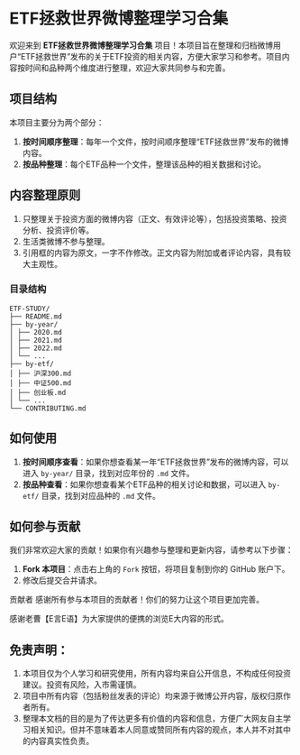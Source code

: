 # ETF拯救世界微博整理学习合集

欢迎来到 **ETF拯救世界微博整理学习合集** 项目！本项目旨在整理和归档微博用户“ETF拯救世界”发布的关于ETF投资的相关内容，方便大家学习和参考。项目内容按时间和品种两个维度进行整理，欢迎大家共同参与和完善。

## 项目结构

本项目主要分为两个部分：

1. **按时间顺序整理**：每年一个文件，按时间顺序整理“ETF拯救世界”发布的微博内容。
2. **按品种整理**：每个ETF品种一个文件，整理该品种的相关数据和讨论。

## 内容整理原则

1. 只整理关于投资方面的微博内容（正文、有效评论等），包括投资策略、投资分析、投资评价等。
2. 生活类微博不参与整理。
3. 引用框的内容为原文，一字不作修改。正文内容为附加或者评论内容，具有较大主观性。


### 目录结构
```
ETF-STUDY/
├── README.md
├── by-year/
│ ├── 2020.md
│ ├── 2021.md
│ ├── 2022.md
│ └── ...
├── by-etf/
│ ├── 沪深300.md
│ ├── 中证500.md
│ ├── 创业板.md
│ └── ...
└── CONTRIBUTING.md
```

## 如何使用

1. **按时间顺序查看**：如果你想查看某一年“ETF拯救世界”发布的微博内容，可以进入 `by-year/` 目录，找到对应年份的 `.md` 文件。
2. **按品种查看**：如果你想查看某个ETF品种的相关讨论和数据，可以进入 `by-etf/` 目录，找到对应品种的 `.md` 文件。

## 如何参与贡献

我们非常欢迎大家的贡献！如果你有兴趣参与整理和更新内容，请参考以下步骤：

1. **Fork 本项目**：点击右上角的 `Fork` 按钮，将项目复制到你的 GitHub 账户下。
2. 修改后提交合并请求。

贡献者
感谢所有参与本项目的贡献者！你们的努力让这个项目更加完善。

感谢老曹【E言E语】为大家提供的便携的浏览E大内容的形式。

## **免责声明：**

1. 本项目仅为个人学习和研究使用，所有内容均来自公开信息，不构成任何投资建议。投资有风险，入市需谨慎。
2. 项目中所有内容（包括粉丝发表的评论）均来源于微博公开内容，版权归原作者所有。
3. 整理本文档的目的是为了传达更多有价值的内容和信息，方便广大网友自主学习相关知识。但并不意味着本人同意或赞同所有内容的观点，本人并不对其中的内容真实性负责。
